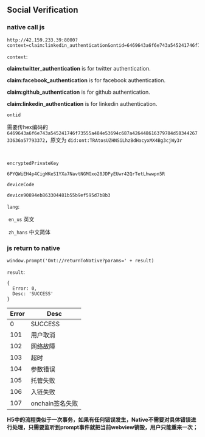 ## Social Verification

  

### native call js

  

```
http://42.159.233.39:8000?context=claim:linkedin_authentication&ontid=6469643a6f6e743a545241746f73555a484e53694c687a426448616379784d5834426733636a57793372&encryptedPrivateKey=6PYQWiEH4p4CigWKeS1YXa7NavtNGMGxo28JDPyEUwr42QrTetLhwwpn5R&deviceCode=device90894eb863304481b55b9ef595d7b8b3&lang=zh_hans
```

  

`context`:  

**claim:twitter_authentication** is for twitter authentication.

**claim:facebook_authentication** is for facebook authentication.

**claim:github_authentication** is for github authentication.

**claim:linkedin_authentication** is for linkedin authentication.

  

`ontid`    

需要传hex编码的 `6469643a6f6e743a545241746f73555a484e53694c687a426448616379784d5834426733636a57793372`，原文为 `did:ont:TRAtosUZHNSiLhzBdHacyxMX4Bg3cjWy3r`  

​    

`encryptedPrivateKey`  

`6PYQWiEH4p4CigWKeS1YXa7NavtNGMGxo28JDPyEUwr42QrTetLhwwpn5R`  

  

`deviceCode`  

  `device90894eb863304481b55b9ef595d7b8b3`



`lang`:   

​    `en_us`     英文  

​    `zh_hans`   中文简体  

  

### js return to native



```
window.prompt('Ont://returnToNative?params=' + result)
```



`result`:

```
{
  Error: 0,
  Desc: 'SUCCESS'
}
```



| Error | Desc            |
| ----- | --------------- |
| 0     | SUCCESS         |
| 101   | 用户取消        |
| 102   | 网络故障        |
| 103   | 超时            |
| 104   | 参数错误        |
| 105   | 托管失败        |
| 106   | 入链失败        |
| 107   | onchain签名失败 |



**H5中的流程类似于一次事务，如果有任何错误发生，Native不需要对具体错误进行处理，只需要监听到prompt事件就把当前webview销毁，用户只能重来一次；**

# 
